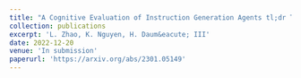 ```yaml
---
title: "A Cognitive Evaluation of Instruction Generation Agents tl;dr They Need Better Theory-of-Mind Capabilities"
collection: publications
excerpt: 'L. Zhao, K. Nguyen, H. Daum&eacute; III'
date: 2022-12-20
venue: 'In submission'
paperurl: 'https://arxiv.org/abs/2301.05149'
---
```


